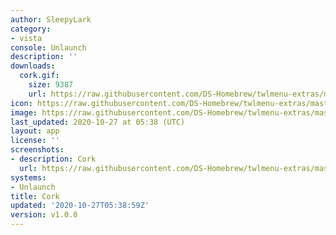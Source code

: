 ```yaml
---
author: SleepyLark
category:
- vista
console: Unlaunch
description: ''
downloads:
  cork.gif:
    size: 9387
    url: https://raw.githubusercontent.com/DS-Homebrew/twlmenu-extras/master/_nds/TWiLightMenu/unlaunch/backgrounds/cork.gif
icon: https://raw.githubusercontent.com/DS-Homebrew/twlmenu-extras/master/_nds/TWiLightMenu/unlaunch/backgrounds/cork.gif
image: https://raw.githubusercontent.com/DS-Homebrew/twlmenu-extras/master/_nds/TWiLightMenu/unlaunch/backgrounds/cork.gif
last_updated: 2020-10-27 at 05:38 (UTC)
layout: app
license: ''
screenshots:
- description: Cork
  url: https://raw.githubusercontent.com/DS-Homebrew/twlmenu-extras/master/_nds/TWiLightMenu/unlaunch/backgrounds/cork.gif
systems:
- Unlaunch
title: Cork
updated: '2020-10-27T05:38:59Z'
version: v1.0.0
---
```

